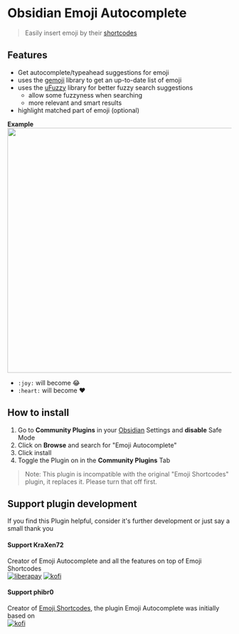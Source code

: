# Obsidian Emoji Autocomplete 
<!-- ![GitHub all releases](https://img.shields.io/github/downloads/phibr0/obsidian-emoji-shortcodes/total) -->
> Easily insert emoji by their [shortcodes](https://emojibase.dev/shortcodes/)
    
## Features
- Get autocomplete/typeahead suggestions for emoji
- uses the [gemoji](https://github.com/wooorm/gemoji) library to get an up-to-date list of emoji
- uses the [uFuzzy](https://github.com/leeoniya/uFuzzy) library for better fuzzy search suggestions
  - allow some fuzzyness when searching
  - more relevant and smart results
- highlight matched part of emoji (optional)

**Example**
<img width="550" src="https://user-images.githubusercontent.com/59741989/129605183-1295bfbb-760d-4b45-bf94-452f38f2b54c.gif">  

- `:joy:` will become 😂
- `:heart:` will become :heart:

## How to install

1. Go to **Community Plugins** in your [Obsidian](https://www.obsidian.md) Settings and **disable** Safe Mode
2. Click on **Browse** and search for "Emoji Autocomplete"
3. Click install
4. Toggle the Plugin on in the **Community Plugins** Tab
  
> Note: This plugin is incompatible with the original "Emoji Shortcodes" plugin, it replaces it. Please turn that off first.

## Support plugin development
If you find this Plugin helpful, consider it's further development or just say a small thank you

#### Support KraXen72
Creator of Emoji Autocomplete and all the features on top of Emoji Shortcodes  
[![liberapay](https://liberapay.com/assets/widgets/donate.svg)](https://liberapay.com/KraXen72) [![kofi](https://ko-fi.com/img/githubbutton_sm.svg)](https://ko-fi.com/kraxen72)

#### Support phibr0
Creator of [Emoji Shortcodes](https://github.com/phibr0/obsidian-emoji-shortcodes), the plugin Emoji Autocomplete was initially based on  
[![kofi](https://ko-fi.com/img/githubbutton_sm.svg)](https://ko-fi.com/phibr0)
